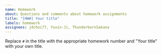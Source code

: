 ```yaml
---
name: Homework
about: Questions and comments about homework assignments
title: "[HW#] Your title"
labels: homework
assignees: jdchoi77, Yuxin-Ji, ThunderbornSakana
---
```


Replace `#` in the title with the appropriate homework number and "Your title" with your own title.
